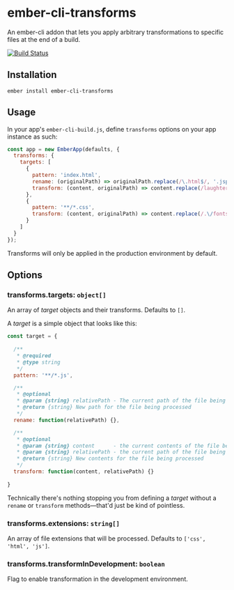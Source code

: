 # ember-cli-transforms

An ember-cli addon that lets you apply arbitrary transformations to specific files at the end of a build.

[![Build Status](https://travis-ci.org/dbazile/ember-cli-transforms.svg?branch=master)](https://travis-ci.org/dbazile/ember-cli-transforms)


## Installation

```shell
ember install ember-cli-transforms
```


## Usage

In your app's `ember-cli-build.js`, define `transforms` options on your app instance as such:

```javascript
const app = new EmberApp(defaults, {
  transforms: {
    targets: [
      {
        pattern: 'index.html',
        rename: (originalPath) => originalPath.replace(/\.html$/, '.jsp'),
        transform: (content, originalPath) => content.replace(/laughter/g, 'tears')
      },
      {
        pattern: '**/*.css',
        transform: (content, originalPath) => content.replace(/.\/fonts\//g, 'http://somecdn/fonts/')
      }
    ]
  }
});
```

Transforms will only be applied in the production environment by default.


## Options

### transforms.targets: `object[]`

An array of _target_ objects and their transforms.  Defaults to `[]`.

A _target_ is a simple object that looks like this:

```javascript
const target = {
  
  /**
   * @required
   * @type string
   */
  pattern: '**/*.js',

  /**
   * @optional
   * @param {string} relativePath - The current path of the file being processed
   * @return {string} New path for the file being processed
   */
  rename: function(relativePath) {},

  /**
   * @optional
   * @param {string} content      - the current contents of the file being processed
   * @param {string} relativePath - the current path of the file being processed
   * @return {string} New contents for the file being processed
   */
  transform: function(content, relativePath) {}
  
}
```

Technically there's nothing stopping you from defining a _target_ without a `rename` or `transform` methods&mdash;that'd just be kind of pointless.

### transforms.extensions: `string[]`

An array of file extensions that will be processed.  Defaults to `['css', 'html', 'js']`.

### transforms.transformInDevelopment: `boolean`

Flag to enable transformation in the development environment.
